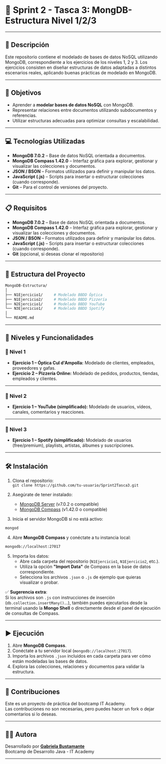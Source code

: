 # 🚨 Sprint 2 - Tasca 3: MongDB-Estructura Nivel 1/2/3

---
## 📄 Descripción

Este repositorio contiene el modelado de bases de datos NoSQL utilizando MongoDB, correspondiente a los ejercicios de los niveles 1, 2 y 3. Los ejercicios consisten en diseñar estructuras de datos adaptadas a distintos escenarios reales, aplicando buenas prácticas de modelado en MongoDB.

---
## 🎯 Objetivos

- Aprender a **modelar bases de datos NoSQL** con MongoDB.
- Representar relaciones entre documentos utilizando subdocumentos y referencias.
- Utilizar estructuras adecuadas para optimizar consultas y escalabilidad.

---
## 💻 Tecnologías Utilizadas

- **MongoDB 7.0.2** – Base de datos NoSQL orientada a documentos.
- **MongoDB Compass 1.42.0** – Interfaz gráfica para explorar, gestionar y visualizar las colecciones y documentos.
- **JSON / BSON** – Formatos utilizados para definir y manipular los datos.
- **JavaScript (.js)** – Scripts para insertar o estructurar colecciones (cuando corresponde).
- **Git** – Para el control de versiones del proyecto.

---
## 📋 Requisitos

- **MongoDB 7.0.2** – Base de datos NoSQL orientada a documentos.
- **MongoDB Compass 1.42.0** – Interfaz gráfica para explorar, gestionar y visualizar las colecciones y documentos.
- **JSON / BSON** – Formatos utilizados para definir y manipular los datos.
- **JavaScript (.js)** – Scripts para insertar o estructurar colecciones (cuando corresponde).
- **Git** (opcional, si deseas clonar el repositorio)

---
## 📁 Estructura del Proyecto

```bash
MongoDB-Estructura/
│
├── N1Ejercicio1/     # Modelado BBDD Óptica
├── N1Ejercicio2/     # Modelado BBDD Pizzería
├── N2Ejercicio1/     # Modelado BBDD YouTube
└── N3Ejercicio1/     # Modelado BBDD Spotify
│
└── README.md
```

---
## 🧪 Niveles y Funcionalidades

### 🔹 Nivel 1 

- **Ejercicio 1 – Óptica Cul d'Ampolla:** Modelado de clientes, empleados, proveedores y gafas.
- **Ejercicio 2 – Pizzería Online:** Modelado de pedidos, productos, tiendas, empleados y clientes.

---
### 🔸 Nivel 2 

- **Ejercicio 1 – YouTube (simplificado):** Modelado de usuarios, vídeos, canales, comentarios y reacciones.

---
### 🔺 Nivel 3

- **Ejercicio 1 – Spotify (simplificado):** Modelado de usuarios (free/premium), playlists, artistas, álbumes y suscripciones.

---
## 🛠️ Instalación

1. Clona el repositorio:  
    `git clone https://github.com/tu-usuario/Sprint2Tasca3.git`
2. Asegúrate de tener instalado:
   - [MongoDB Server](https://www.mongodb.com/try/download/community) (v7.0.2 o compatible)
   - [MongoDB Compass](https://www.mongodb.com/try/download/compass) (v1.42.0 o compatible)

3. Inicia el servidor MongoDB si no está activo:
```bash
mongod
```
   
4. Abre **MongoDB Compass** y conéctate a tu instancia local:
```bash
mongodb://localhost:27017
```
   
5. Importa los datos:
   - Abre cada carpeta del repositorio (`N1Ejercicio1`, `N1Ejercicio2`, etc.).
   - Utiliza la opción **"Import Data"** de Compass en la base de datos correspondiente.
   - Selecciona los archivos `.json` o `.js` de ejemplo que quieras visualizar o probar.

✅ **Sugerencia extra**:  
Si los archivos son `.js` con instrucciones de inserción (`db.collection.insertMany()`...), también puedes ejecutarlos desde la terminal usando la **Mongo Shell** o directamente desde el panel de ejecución de consultas de Compass.

---
## ▶️ Ejecución

1. Abre **MongoDB Compass**.
2. Conéctate a tu servidor local (`mongodb://localhost:27017`).
3. Importa los archivos `.json` incluidos en cada carpeta para ver cómo están modeladas las bases de datos.
4. Explora las colecciones, relaciones y documentos para validar la estructura.
  
---
## 🤝 Contribuciones  
  
Este es un proyecto de práctica del bootcamp IT Academy.    
Las contribuciones no son necesarias, pero puedes hacer un fork o dejar comentarios si lo deseas.  
  
---
## 👩‍💻 Autora

Desarrollado por **[Gabriela Bustamante](https://github.com/GabyB73)**  
Bootcamp de Desarrollo Java - IT Academy  


---
